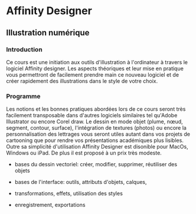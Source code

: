 # Affinity Designer

## Illustration numérique

### Introduction
Ce cours est une initiation aux outils d'illustration à l'ordinateur à travers le logiciel Affinity designer. Les aspects théoriques et leur mise en pratique vous permettront de facilement prendre main ce nouveau logiciel et de créer rapidement des illustrations dans le style de votre choix.

### Programme
Les notions et les bonnes pratiques abordées lors de ce cours seront très facilement transposable dans d'autres logiciels similaires tel qu'Adobe Illustrator ou encore Corel draw. 
Le dessin en mode objet (plume, nœud, segment, contour, surface), l'intégration de textures (photos) ou encore la personnalisation des lettrages vous seront utiles autant dans vos projets de cartooning que pour rendre vos présentations académiques plus lisibles. 
Outre sa simplicité d'utilisation Affinity Designer est disonible pour MacOs, Windows ou iPad. De plus il est proposé à un prix très modeste.

- bases du dessin vectoriel: créer, modifier, supprimer, réutiliser des objets

- bases de l'interface: outils, attributs d'objets, calques,

- transformations, effets, utilisation des styles

- enregistrement, exportations
